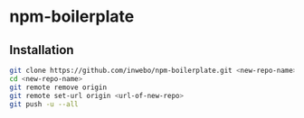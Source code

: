 # npm-boilerplate

## Installation
```bash
git clone https://github.com/inwebo/npm-boilerplate.git <new-repo-name>
cd <new-repo-name>
git remote remove origin
git remote set-url origin <url-of-new-repo>
git push -u --all
```
